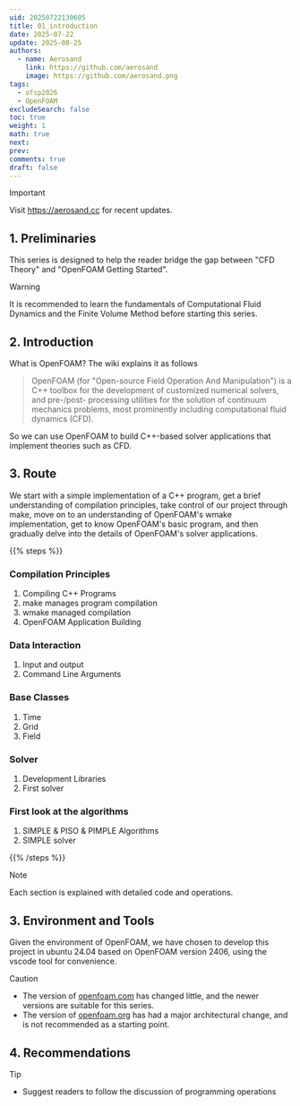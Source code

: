 ```yaml
---
uid: 20250722130605
title: 01_introduction
date: 2025-07-22
update: 2025-08-25
authors:
  - name: Aerosand
    link: https://github.com/aerosand
    image: https://github.com/aerosand.png
tags:
  - ofsp2026
  - OpenFOAM
excludeSearch: false
toc: true
weight: 1
math: true
next: 
prev: 
comments: true
draft: false
---
```


> [!IMPORTANT] 
> Visit  https://aerosand.cc  for recent updates.

## 1. Preliminaries

 This series is designed to help the reader bridge the gap between "CFD Theory" and "OpenFOAM Getting Started".

> [!WARNING] 
> It is recommended to learn the fundamentals of Computational Fluid Dynamics and the Finite Volume Method before starting this series.

## 2. Introduction

 What is OpenFOAM? The wiki explains it as follows

> OpenFOAM (for "Open-source Field Operation And Manipulation") is a C++ toolbox for the development of customized numerical solvers, and pre-/post- processing utilities for the solution of continuum mechanics problems, most prominently including computational fluid dynamics (CFD).
> 

 So we can use OpenFOAM to build C++-based solver applications that implement theories such as CFD.

## 3. Route

 We start with a simple implementation of a C++ program, get a brief understanding of compilation principles, take control of our project through make, move on to an understanding of OpenFOAM's wmake implementation, get to know OpenFOAM's basic program, and then gradually delve into the details of OpenFOAM's solver applications.

 {{% steps %}}

### Compilation Principles

1.  Compiling C++ Programs
2.  make manages program compilation
3.  wmake managed compilation
4.  OpenFOAM Application Building

### Data Interaction

1.  Input and output
2.  Command Line Arguments

### Base Classes

1.  Time
2.  Grid
3.  Field

### Solver

1.  Development Libraries
2.  First solver

### First look at the algorithms

1.  SIMPLE & PISO & PIMPLE Algorithms
2.  SIMPLE solver

 {{% /steps %}}

> [!NOTE] 
> Each section is explained with detailed code and operations.

## 3. Environment and Tools

 Given the environment of OpenFOAM, we have chosen to develop this project in ubuntu 24.04 based on OpenFOAM version 2406, using the vscode tool for convenience.

> [!caution]
> - The version of [openfoam.com](http://openfoam.com/) has changed little, and the newer versions are suitable for this series.
> - The version of [openfoam.org](http://openfoam.org/) has had a major architectural change, and is not recommended as a starting point.

## 4. Recommendations

> [!tip]
> - Suggest readers to follow the discussion of programming operations

